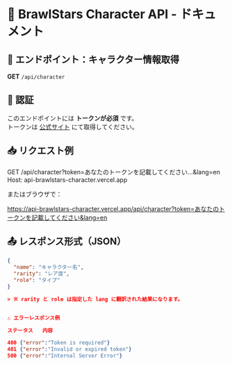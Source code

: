 # 🧩 BrawlStars Character API - ドキュメント


## 📘 エンドポイント：キャラクター情報取得

**GET** `/api/character`


## 🔐 認証

このエンドポイントには **トークンが必須** です。  
トークンは [公式サイト](https://api-brawlstars-character.vercel.app) にて取得してください。


## 📥 リクエスト例

GET /api/character?token=あなたのトークンを記載してください...&lang=en Host: api-brawlstars-character.vercel.app

またはブラウザで：

https://api-brawlstars-character.vercel.app/api/character?token=あなたのトークンを記載してください&lang=en


## 📤 レスポンス形式（JSON）

```json
{
  "name": "キャラクター名",
  "rarity": "レア度",
  "role": "タイプ"
}

> ※ rarity と role は指定した lang に翻訳された結果になります。


⚠️ エラーレスポンス例

ステータス	内容

400	{"error":"Token is required"}
401	{"error":"Invalid or expired token"}
500	{"error":"Internal Server Error"}
